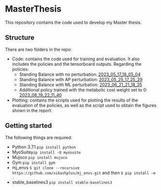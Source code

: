# MasterThesis

This repository contains the code used to develop my Master thesis. 

## Structure
There are two folders in the repo: 
- Code: contains the code used for training and evaluation. It also includes the policies and the tensorboard outputs.
  Regarding the policies:
  - Standing Balance with no perturbation: [2023_05_17_18_05_04](https://github.com/carlota-trigo/MasterThesis/tree/1de9ba627ed1c65de04e438e839d435045dcd603/Code/policy_best_model/myoLegReachFixed-v1)
  - Standing Balance with AP perturbation: [2023_05_25_17_25_29](https://github.com/carlota-trigo/MasterThesis/tree/1de9ba627ed1c65de04e438e839d435045dcd603/Code/policy_best_model/myoLegReachFixed-v2/2023_05_25_17_25_29)
  - Standing Balance with ML perturbation: [2023_06_21_21_18_35](https://github.com/carlota-trigo/MasterThesis/tree/1de9ba627ed1c65de04e438e839d435045dcd603/Code/policy_best_model/myoLegReachFixed-v2/2023_06_21_21_18_35)
  - Additional policy trained with the metabolic cost weight set to 0: [2023_08_19_22_11_40](https://github.com/carlota-trigo/MasterThesis/tree/1de9ba627ed1c65de04e438e839d435045dcd603/Code/policy_best_model/myoLegReachFixed-v2/2023_08_19_22_11_40)
- Plotting: contains the scripts used for plotting the results of the evaluation of the policies, as well as the script used to obtain the figures shown in the report.
  
## Getting started
The following things are required: 
- Python 3.7.1  ```pip install python```
- MyoSuite```pip install -U myosuite```
- Mujoco ```pip install mujoco```
- Gym ```pip install gym```
- mj_envs ``` $ git clone --recursive https://github.com/vikashplus/mj_envs.git ``` and then ``` $ pip install -e . ```
- stable_baselines3 ```pip install stable-baselines3 ```


